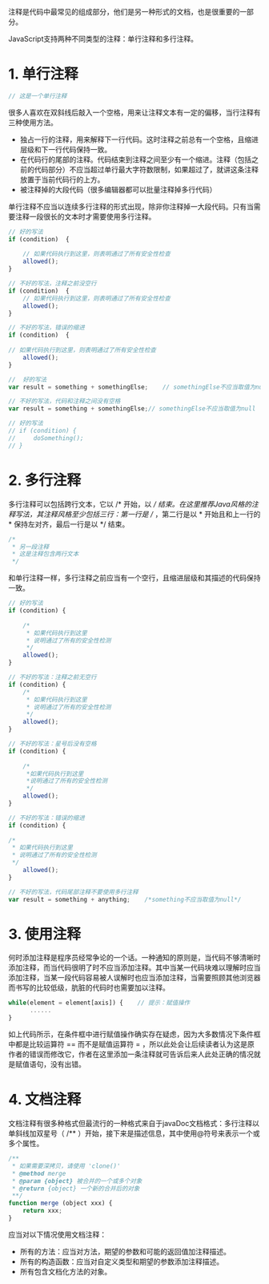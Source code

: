 注释是代码中最常见的组成部分，他们是另一种形式的文档，也是很重要的一部分。

JavaScript支持两种不同类型的注释：单行注释和多行注释。

# 1. 单行注释

```javascript
// 这是一个单行注释
```

很多人喜欢在双斜线后敲入一个空格，用来让注释文本有一定的偏移，当行注释有三种使用方法。

* 独占一行的注释，用来解释下一行代码。这时注释之前总有一个空格，且缩进层级和下一行代码保持一致。
* 在代码行的尾部的注释。代码结束到注释之间至少有一个缩进。注释（包括之前的代码部分）不应当超过单行最大字符数限制，如果超过了，就讲这条注释放置于当前代码行的上方。
* 被注释掉的大段代码（很多编辑器都可以批量注释掉多行代码）

单行注释不应当以连续多行注释的形式出现，除非你注释掉一大段代码。只有当需要注释一段很长的文本时才需要使用多行注释。

```javascript
// 好的写法
if (condition)  {
  
    // 如果代码执行到这里，则表明通过了所有安全性检查
    allowed();
}

// 不好的写法，注释之前没空行
if (condition)  {
    // 如果代码执行到这里，则表明通过了所有安全性检查
    allowed();
}

// 不好的写法，错误的缩进
if (condition)  {
  
// 如果代码执行到这里，则表明通过了所有安全性检查
    allowed();
}

//  好的写法
var result = something + somethingElse;    // somethingElse不应当取值为null

// 不好的写法，代码和注释之间没有空格
var result = something + somethingElse;// somethingElse不应当取值为null

// 好的写法
// if (condition) {
//     doSomething();    
// }
```

# 2. 多行注释

多行注释可以包括跨行文本，它以 /* 开始，以 */ 结束。在这里推荐Java风格的注释写法，其注释风格至少包括三行：第一行是 /* ，第二行是以 * 开始且和上一行的 * 保持左对齐，最后一行是以 */ 结束。

```javascript
/*
 * 另一段注释
 * 这是注释包含两行文本
 */
```

和单行注释一样，多行注释之前应当有一个空行，且缩进层级和其描述的代码保持一致。

```javascript
// 好的写法
if (condition) {
    
    /*
     * 如果代码执行到这里
     * 说明通过了所有的安全性检测
     */
    allowed();
}

// 不好的写法：注释之前无空行
if (condition) {
    /*
     * 如果代码执行到这里
     * 说明通过了所有的安全性检测
     */
    allowed();
}

// 不好的写法：星号后没有空格
if (condition) {
    
    /*
     *如果代码执行到这里
     *说明通过了所有的安全性检测
     */
    allowed();
}

// 不好的写法：错误的缩进
if (condition) {
    
/*
 * 如果代码执行到这里
 * 说明通过了所有的安全性检测
 */
    allowed();
}

// 不好的写法，代码尾部注释不要使用多行注释
var result = something + anything;    /*something不应当取值为null*/
```

# 3. 使用注释

何时添加注释是程序员经常争论的一个话。一种通知的原则是，当代码不够清晰时添加注释，而当代码很明了时不应当添加注释。其中当某一代码块难以理解时应当添加注释，当某一段代码容易被人误解时也应当添加注释，当需要照顾其他浏览器而书写的比较低级，肮脏的代码时也需要加以注释。

```javascript
while(element = element[axis]) {    // 提示：赋值操作
      ......
}
```

如上代码所示，在条件框中进行赋值操作确实存在疑虑，因为大多数情况下条件框中都是比较运算符 == 而不是赋值运算符 = ，所以此处会让后续读者认为这是原作者的错误而修改它，作者在这里添加一条注释就可告诉后来人此处正确的情况就是赋值语句，没有出错。

# 4. 文档注释

文档注释有很多种格式但最流行的一种格式来自于javaDoc文档格式：多行注释以单斜线加双星号（ /** ）开始，接下来是描述信息，其中使用@符号来表示一个或多个属性。

```javascript
/**
 * 如果需要深拷贝，请使用 'clone()'
 * @method merge
 * @param {object} 被合并的一个或多个对象
 * @return {object} 一个新的合并后的对象
 **/
function merge (object xxx) {
    return xxx;
}
```

应当对以下情况使用文档注释：
* 所有的方法：应当对方法，期望的参数和可能的返回值加注释描述。
* 所有的构造函数：应当对自定义类型和期望的参数添加注释描述。
* 所有包含文档化方法的对象。

<!-- more -->
